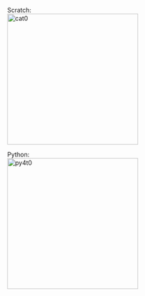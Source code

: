Scratch:  
<img src="http://nandemoi.github.io/zl111/media/cat0.gif" alt="cat0" height="300"/>

Python:  
<img src="http://nandemoi.github.io/zl111/media/py4t0.gif" alt="py4t0" height="300"/>

